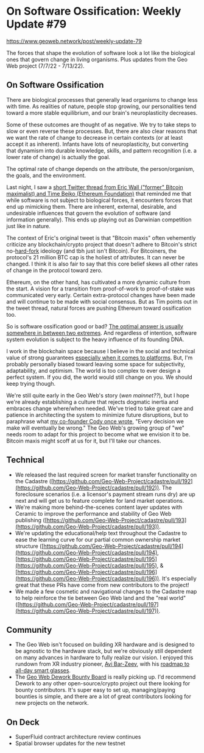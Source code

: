 # On Software Ossification: Weekly Update #79

https://www.geoweb.network/post/weekly-update-79

The forces that shape the evolution of software look a lot like the biological ones that govern change in living organisms. Plus updates from the Geo Web project (7/7/22 - 7/13/22).

## On Software Ossification

There are biological processes that generally lead organisms to change less with time. As realities of nature, people stop growing, our personalities tend toward a more stable equilibrium, and our brain&#39;s neuroplasticity decreases.

Some of these outcomes are thought of as negative. We try to take steps to slow or even reverse these processes. But, there are also clear reasons that we want the rate of change to decrease in certain contexts (or at least accept it as inherent). Infants have lots of neuroplasticity, but converting that dynamism into durable knowledge, skills, and pattern recognition (i.e. a lower rate of change) is actually the goal.

The optimal rate of change depends on the attribute, the person/organism, the goals, and the environment.

Last night, I saw a [short Twitter thread from Eric Wall (&quot;former&quot; Bitcoin maximalist) and Time Beiko (Ethereum Foundation)](https://twitter.com/TimBeiko/status/1547043172974460928?t=0B525kxEeXVpaUmmlMvbFw&amp;s=19) that reminded me that while software is not subject to biological forces, it encounters forces that end up mimicking them. There are inherent, external, desirable, and undesirable influences that govern the evolution of software (and information generally). This ends up playing out as Darwinian competition just like in nature.

The context of Eric&#39;s original tweet is that &quot;Bitcoin maxis&quot; often vehemently criticize any blockchain/crypto project that doesn&#39;t adhere to Bitcoin&#39;s strict no-[hard-fork](https://www.investopedia.com/terms/h/hard-fork.asp) ideology (and tbh just isn&#39;t Bitcoin). For Bitcoiners, the protocol&#39;s 21 million BTC cap is the holiest of attributes. It can never be changed. I think it is also fair to say that this core belief skews all other rates of change in the protocol toward zero.

Ethereum, on the other hand, has cultivated a more dynamic culture from the start. A vision for a transition from proof-of-work to proof-of-stake was communicated very early. Certain extra-protocol changes have been made and will continue to be made with social consensus. But as Tim points out in the tweet thread, natural forces are pushing Ethereum toward ossification too.

So is software ossification good or bad? [The optimal answer is usually somewhere in between two extremes](https://vitalik.ca/general/2020/11/08/concave.html). And regardless of intention, software system evolution is subject to the heavy influence of its founding DNA.

I work in the blockchain space because I believe in the social and technical value of strong guarantees [especially when it comes to platforms](https://www.geoweb.network/post/weekly-update-78). But, I&#39;m probably personally biased toward leaving some space for subjectivity, adaptability, and optimism. The world is too complex to ever design a perfect system. If you did, the world would still change on you. We should keep trying though.

We&#39;re still quite early in the Geo Web&#39;s story (_wen mainnet??_), but I hope we&#39;re already establishing a culture that rejects dogmatic inertia and embraces change where/when needed. We&#39;ve tried to take great care and patience in architecting the system to minimize future disruptions, but to paraphrase what [my co-founder Cody once wrote](https://github.com/Geo-Web-Project/garden/blob/main/content/notes/The%20Geo%20Web%20Grid%20System%20is%20Wrong.md), &quot;Every decision we make will eventually be wrong.&quot; The Geo Web&#39;s growing group of &quot;we&quot; needs room to adapt for this project to become what we envision it to be. Bitcoin maxis might scoff at us for it, but I&#39;ll take our chances.

## Technical

- We released the last required screen for market transfer functionality on the Cadastre ([https://github.com/Geo-Web-Project/cadastre/pull/192](https://github.com/Geo-Web-Project/cadastre/pull/192)). The foreclosure scenarios (i.e. a licensor&#39;s payment stream runs dry) are up next and will get us to feature complete for land market operations.
- We&#39;re making more behind-the-scenes content layer updates with Ceramic to improve the performance and stability of Geo Web publishing ([https://github.com/Geo-Web-Project/cadastre/pull/193](https://github.com/Geo-Web-Project/cadastre/pull/193)).
- We&#39;re updating the educational/help text throughout the Cadastre to ease the learning curve for our partial common ownership market structure ([https://github.com/Geo-Web-Project/cadastre/pull/194](https://github.com/Geo-Web-Project/cadastre/pull/194), [https://github.com/Geo-Web-Project/cadastre/pull/195](https://github.com/Geo-Web-Project/cadastre/pull/195), &amp; [https://github.com/Geo-Web-Project/cadastre/pull/196](https://github.com/Geo-Web-Project/cadastre/pull/196)). It&#39;s especially great that these PRs have come from new contributors to the project!
- We made a few cosmetic and navigational changes to the Cadastre map to help reinforce the tie between Geo Web land and the &quot;real world&quot; ([https://github.com/Geo-Web-Project/cadastre/pull/197](https://github.com/Geo-Web-Project/cadastre/pull/197)).

## Community

- The Geo Web isn&#39;t focused on building XR hardware and is designed to be agnostic to the hardware stack, but we&#39;re obviously still dependent on many advances in hardware to fully realize our vision. I enjoyed this rundown from XR industry pioneer, [Avi Bar-Zeev](https://twitter.com/avibarzeev), with his [roadmap to all-day smart glasses](https://avibarzeev.medium.com/the-road-to-all-day-xr-glasses-46063af34285).
- The [Geo Web Dework Bounty Board](https://app.dework.xyz/geo-web) is really picking up. I&#39;d recommend Dework to any other open-source/crypto project out there looking for bounty contributors. It&#39;s super easy to set up, managing/paying bounties is simple, and there are a lot of great contributors looking for new projects on the network.

## On Deck

- SuperFluid contract architecture review continues
- Spatial browser updates for the new testnet
